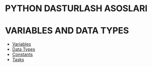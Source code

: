 # PYTHON DASTURLASH ASOSLARI

# VARIABLES AND DATA TYPES

- [Variables](https://github.com/deepcode-academy/Python-Tutorials/blob/main/01-variable/01_variables.md)
- [Data Types](https://github.com/deepcode-academy/Python-Tutorials/blob/main/01-variable/02_data_types.md)
- [Constants](https://github.com/deepcode-academy/Python-Tutorials/blob/main/01-variable/03_constants.md)
- [Tasks]()